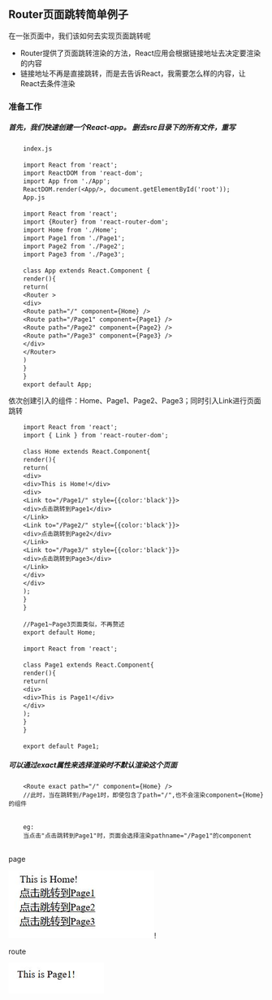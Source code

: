 ## Router页面跳转简单例子

在一张页面中，我们该如何去实现页面跳转呢
+ Router提供了页面跳转渲染的方法，React应用会根据链接地址去决定要渲染的内容
+ 链接地址不再是直接跳转，而是去告诉React，我需要怎么样的内容，让React去条件渲染

### 准备工作
##### 首先，我们快速创建一个React-app。 删去src目录下的所有文件，重写

        index.js
        
        import React from 'react';
        import ReactDOM from 'react-dom';
        import App from './App';
        ReactDOM.render(<App/>, document.getElementById('root'));
        App.js
        
        import React from 'react';
        import {Router} from 'react-router-dom';
        import Home from './Home';
        import Page1 from './Page1';
        import Page2 from './Page2';
        import Page3 from './Page3';
        
        class App extends React.Component {
        render(){
        return(
        <Router >
        <div>
        <Route path="/" component={Home} />
        <Route path="/Page1" component={Page1} />
        <Route path="/Page2" component={Page2} />
        <Route path="/Page3" component={Page3} />
        </div>
        </Router>
        )
        }
        }
        export default App;

依次创建引入的组件：Home、Page1、Page2、Page3；同时引入Link进行页面跳转

        import React from 'react';
        import { Link } from 'react-router-dom';
        
        class Home extends React.Component{
        render(){
        return(
        <div>
        <div>This is Home!</div>
        <div>
        <Link to="/Page1/" style={{color:'black'}}>
        <div>点击跳转到Page1</div>
        </Link>
        <Link to="/Page2/" style={{color:'black'}}>
        <div>点击跳转到Page2</div>
        </Link>
        <Link to="/Page3/" style={{color:'black'}}>
        <div>点击跳转到Page3</div>
        </Link>
        </div>
        </div>
        );
        }
        }
        
        //Page1~Page3页面类似，不再赘述
        export default Home;
        
        import React from 'react';
        
        class Page1 extends React.Component{
        render(){
        return(
        <div>
        <div>This is Page1!</div>
        </div>
        );
        }
        }
        
        export default Page1;

##### 可以通过exact属性来选择渲染时不默认渲染这个页面

        <Route exact path="/" component={Home} />
        //此时，当在跳转到/Page1时，即使包含了path="/",也不会渲染component={Home}的组件

<pre>
<code>
    eg:
    当点击"点击跳转到Page1"时，页面会选择渲染pathname="/Page1"的component
</code>
</pre>
page

![page](png/page.png)!

route

![route](png/route.png)
